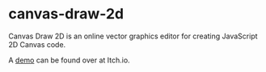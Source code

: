 # canvas-draw-2d
Canvas Draw 2D is an online vector graphics editor for creating JavaScript 2D Canvas code.

A [demo](https://donitz.itch.io/canvas-draw-2d) can be found over at Itch.io.
